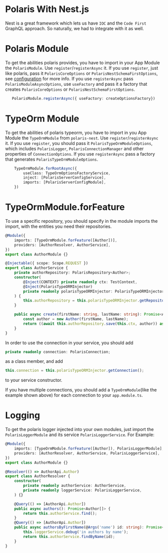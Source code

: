 # Polaris With Nest.js

Nest is a great framework which lets us have `IOC` and the `Code First` GraphQL approach.
So naturally, we had to integrate with it as well.

# Polaris Module

To get the abilities polaris provides, you have to import in your App Module the `PolarisModule`.
Use `register`/`registerAsync` it. If you use `register`, just like polaris,
pass it `PolarisCoreOptions` or `PolarisNestSchemaFirstOptions`, see [configuration](https://github.com/Enigmatis/polaris-united/tree/development/packages/polaris-core/guides/configurations) for more info. 
If you use `registerAsync` pass `PolarisModuleAsyncOptions`, use `useFactory` and pass it a factory that creates `PolarisCoreOptions` or `PolarisNestSchemaFirstOptions`.
 
```typescript 
   PolarisModule.registerAsync({ useFactory: createOptionsFactory})
```

# TypeOrm Module

To get the abilities of polaris typeorm, you have to import in you App Module the `TypeOrmModule` from `polaris-nest`.
Use `register`/`registerAsync` it. If you use `register`, you should pass it `PolarisTypeOrmModuleOptions`, which includes `PolarisLogger`, `PolarisConnectionManager` and other properties of `ConnectionOptions`.
If you use `registerAsync` pass a factory that generates `PolarisTypeOrmModuleOptions`.

```typescript
    TypeOrmModule.forRootAsync({
        useClass: TypeOrmOptionsFactoryService,
        inject: [PolarisServerConfigService],
        imports: [PolarisServerConfigModule],
    })
```

# TypeOrmModule.forFeature

To use a specific repository, you should specify in the module imports the import,
with the entities you need their repositories.

```typescript
@Module({
    imports: [TypeOrmModule.forFeature([Author])],
    providers: [AuthorResolver, AuthorService],
})
export class AuthorModule {}
``` 

```typescript
@Injectable({ scope: Scope.REQUEST })
export class AuthorService {
    private authorRepository: PolarisRepository<Author>;
    constructor(
        @Inject(CONTEXT) private readonly ctx: TestContext,
        @Inject(PolarisTypeORMInjector)
        private readonly polarisTypeORMInjector: PolarisTypeORMInjector,
    ) {
        this.authorRepository = this.polarisTypeORMInjector.getRepository(Author);
    }

    public async create(firstName: string, lastName: string): Promise<Author> {
        const author = new Author(firstName, lastName);
        return ((await this.authorRepository.save(this.ctx, author)) as unknown) as Promise<Author>;
    }
}
``` 

In order to use the connection in your service, you should add
```typescript
private readonly connection: PolarisConnection;
```
as a class member, and add
```typescript
this.connection = this.polarisTypeORMInjector.getConnection();
```
to your service constructor.

If you have multiple connections, you should add a `TypeOrmModule`(like the example shown above) for each connection to your `app.module.ts`.

# Logging

To get the polaris logger injected into your own modules, just import the `PolarisLoggerModule` and its service `PolarisLoggerService`.
For Example:

```typescript
@Module({
    imports: [TypeOrmModule.forFeature([Author]), PolarisLoggerModule],
    providers: [AuthorResolver, AuthorService, PolarisLoggerService],
})
export class AuthorModule {}
```
```typescript
@Resolver(() => AuthorApi.Author)
export class AuthorResolver {
    constructor(
        private readonly authorService: AuthorService,
        private readonly loggerService: PolarisLoggerService,
    ) {}

    @Query(() => [AuthorApi.Author])
    public async authors(): Promise<Author[]> {
        return this.authorService.find();
    }
    @Query(() => [AuthorApi.Author])
    public async authorsByFirstName(@Args('name') id: string): Promise<Author[]> {
        this.loggerService.debug('in authors by name');
        return this.authorService.findByName(id);
    }
}
```

